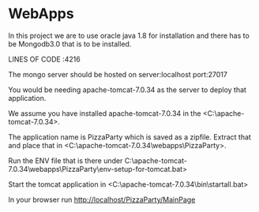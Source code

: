 # WebApps

In this project we are to use oracle java 1.8  for installation and there has to be Mongodb3.0 that is to be installed.

LINES OF CODE :4216

The mongo server should be hosted on 
server:localhost
port:27017
 
You would be needing apache-tomcat-7.0.34 as the server to deploy that application.

We assume you have installed apache-tomcat-7.0.34 in the <C:\apache-tomcat-7.0.34>.

The application name is PizzaParty which is saved as a zipfile. Extract that and place that in
<C:\apache-tomcat-7.0.34\webapps\PizzaParty>.

Run the ENV  file that is there under C:\apache-tomcat-7.0.34\webapps\PizzaParty\env-setup-for-tomcat.bat>

Start the tomcat application  in <C:\apache-tomcat-7.0.34\bin\startall.bat>

In your browser run <http://localhost/PizzaParty/MainPage>

